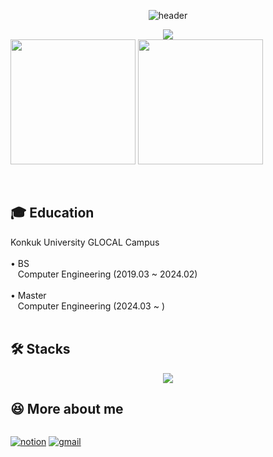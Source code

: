 <!-- 인사 -->
<div align = "center">

![header](https://capsule-render.vercel.app/api?type=rounded&color=0:43cea2,100:185a9d&fontColor=f7f5f5&text=Welcome%20to%20Taehyun's%20GitHub%20👋&animation=twinkling&fontSize=40&fontAlignY=50&fontAlign=50&height=180)

</div>

<div align = "center">
  <img src="https://hits.seeyoufarm.com/api/count/incr/badge.svg?url=https%3A%2F%2Fgithub.com%2Fthe0807&count_bg=%2379C83D&title_bg=%23555555&icon=github.svg&icon_color=%23E7E7E7&title=visit&edge_flat=false">
</div>

<!-- 상태 카드 -->
<div align = "center" style="display:flex; flex-direction:row;">
  <a>
    <img height=200 align="center" src="https://github-readme-stats-the0807s-projects.vercel.app/api?username=the0807&include_all_commits=true&count_private=true&show_icons=true&hide_border=true&rank_icon=github&custom_title=Git%20Stats&theme=transparent" />
    <img height=200 align="center" src="https://github-readme-stats-the0807s-projects.vercel.app/api/top-langs?username=the0807&layout=compact&langs_count=8&hide_border=true&card_width=320&count_private=true&theme=transparent" />
  </a>
</div>
<br>

<!-- 
<div align = "center" style="display:flex; flex-direction:row;">
  
[![gmail](https://skillicons.dev/icons?i=gmail&theme=light)](mailto:the0807.eom@gmail.com)
[![notion](https://skillicons.dev/icons?i=notion&theme=light)](http://the0807.notion.site)

</div>
-->

<br>

## 🎓 Education
<div style="display:flex; flex-direction:row;">
  Konkuk University GLOCAL Campus
</div>
<br>
<div style="display:flex; flex-direction:row;">
  • BS
</div>
<div style="display:flex; flex-direction:row;">
  &nbsp&nbsp Computer Engineering (2019.03 ~ 2024.02)
</div>
<br>
<div style="display:flex; flex-direction:row;">
  • Master
</div>
<div style="display:flex; flex-direction:row;">
  &nbsp&nbsp Computer Engineering (2024.03 ~ )
</div>
<br>

<!-- Stack -->
## 🛠️ Stacks

<p align="center">
  <a href="https://skillicons.dev">
    <img src="https://skillicons.dev/icons?i=python,pytorch,flask,ros,raspberrypi,arduino,firebase,mysql,vue,ubuntu,anaconda,vscode&theme=light&perline=6" />
  </a>
</p>

<!--
## 😆 Experiences
<div align = "center" style="display:flex; flex-direction:row;">

| 기간 | 활동명 | 내용 | 링크 |
| :------: | :------: | :------: | :------: |
| 2024.11 | 별빛 창작소 웹 서비스 개발 | 유치원생 대상 생성형 AI를 활용한 나만의 동화책 만들기 웹 서비스 | [GitHub](https://github.com/the0807/Starlight-Studio-BackEnd) |
| 2024.08 ~ 2025.01 | 특수학교 디지털 교과 지원 강사 | 숭덕학교에서 AI를 활용한 SW 교육 진행 | - |
| 2024.07 ~ 2024.09 | 자율주행 인공지능 알고리즘 개발 챌린지 | Autonomous Driving Model 개발 (YOLOv8, DeepLabV3+ 활용) | [GitHub](https://github.com/the0807/Autonomous-Driving-Model) |
| 2024.07 | 오픈캠퍼스 | 지역 고등학생(충주 고등학교) 대상 컴퓨터공학과 체험 및 특강 진행 | - |
| 2024.07 ~ 2024.08 | LG Aimers 5기 | 제품 이상 여부 판별 모델 개발 | [Notion](https://the0807.notion.site/96142016cc1141fa800665d9e152d877?p=cd4b0e16808e40cdb5d32bc802270411&pm=c) |
| 2024.05 ~ 2024.06 | YOLOv8 최적화를 통한 실시간 카메라 영상처리 | YOLOv8을 ONNX나 TensorRT(FP16, INT8)로 내보내고 실시간 카메라에 적용 | [GitHub](https://github.com/the0807/YOLOv8-ONNX-TensorRT) |
| 2024.05 ~ 2024.06 | 2024 국토·교통 데이터 활용 경진대회 | KUMap 웹 서비스 개발 | [Notion](https://the0807.notion.site/96142016cc1141fa800665d9e152d877?p=4768de3ea9014edf877c80163ba35899&pm=c) |
| 2024.04 ~ 2024.05 | 2024 서울 열린데이터광장 공공데이터 활용 창업경진대회 | Greenery : AI를 활용한 분리 배출 방법 안내 앱 개발 | [Notion](https://the0807.notion.site/96142016cc1141fa800665d9e152d877?p=a877d6327a1a4af4b190eee3c058c568&pm=c) |
| 2024.03 ~ 2024.06 | 특수학교 동아리 활동 재능기부 봉사 | 숭덕학교에서 AI를 활용한 SW 교육 진행 | - |
| 2024.01 | Sidewalk Obstacle Detection 모델 개발 | YOLOv8을 이용한 Sidewalk Obstacle Detection 모델 개발 | [GitHub](https://github.com/the0807/Sidewalk-Obstacle-Detection) |
| 2023.07 ~ 2024.07 | D사 통합 관리 웹 서비스 개발 | D사의 엘리베이터 통합 관리 웹 사이트 개발 | [Notion](https://the0807.notion.site/96142016cc1141fa800665d9e152d877?p=ef19048830d341ce8719b514f4136dde&pm=c) |
| 2023.04 ~ 2023.05 | ChatGPT 영화 평점/요약 검색 웹 서비스 개발 | Langchain과 ChatGPT를 활용하여 영화의 평점과 요약을 검색할 수 있는 웹 서비스 | [Notion](https://the0807.notion.site/96142016cc1141fa800665d9e152d877?p=8f4ca5fd005b4df8b415c28cf89a6c3f&pm=c) |
| 2023.03 ~ 2023.10 | 간호 업무 지원 로봇(Care Mate) 개발에 관한 연구 | 간호 업무를 지원해주는 로봇 개발 | [Notion](https://the0807.notion.site/96142016cc1141fa800665d9e152d877?p=5e62154eb01f4058a17baf3db6895f4a&pm=c) |
| 2022.05 ~ 2022.06 | Kuny Where 웹 서비스 개발 | 졸업 요건을 채웠는지 확인하는 웹 서비스 | [Notion](https://the0807.notion.site/96142016cc1141fa800665d9e152d877?p=a4a7201eb6e744ddbd00ad451f80eb3b&pm=c) |
| 2021.12 | 자율배송 운행데이터 데이터톤 2021 | 자율주행 AI 모델 개발(Mask R-CNN 활용) | [Notion](https://the0807.notion.site/96142016cc1141fa800665d9e152d877?p=82a3a682636347459a850fd24d562416&pm=c) |
| 2021.05 ~ 2021.06 | 2021년 산림공공·빅데이터 활용 창업경진대회 | FVS(Forest VR Service) 웹 서비스 개발 | [Notion](https://the0807.notion.site/96142016cc1141fa800665d9e152d877?p=cd759e8b032f48028898a14260454e1c&pm=c) |
| 2021.01 ~ 2023.12 | 컴퓨터공학과 서버실 | 학과 실습 서버 구축 및 관리 | [Notion](https://the0807.notion.site/96142016cc1141fa800665d9e152d877?p=522a1dd7ef5548ec823133a00d7f223a&pm=c) |
| 2021.01 ~ | HCI 연구실 | 인간컴퓨터상호작용 연구실 | [Notion](https://the0807.notion.site/96142016cc1141fa800665d9e152d877?p=48aad74d4c124c7e910eb6bf6cb017b0&pm=c) |

</div>
-->

## 😆 More about me
<div align = "center" style="display:flex; flex-direction:row;">

[![notion](https://skillicons.dev/icons?i=notion&theme=light)](http://the0807.notion.site)
[![gmail](https://skillicons.dev/icons?i=gmail&theme=light)](mailto:the0807.eom@gmail.com)

</div>

<!--
## 🏆 Awards
<div align = "center" style="display:flex; flex-direction:row;">

| 대회명 | 주관 | 내용 | 부문 | 수상 |
| :------: | :------: | :------: | :------: | :------: |
| 제10회 KU창업경진대회 | 건국대학교 글로컬캠퍼스 | 몸과 마음 앱 개발 | - | 우수상 |
| 2021년 산림공공-빅데이터 활용 창업경진대회 | 산림청 | FVS(Forest VR Service) 웹 서비스 개발 | 제품 및 서비스 개발부문 | 우수상 |

</div>
-->

<!--
**the0807/the0807** is a ✨ _special_ ✨ repository because its `README.md` (this file) appears on your GitHub profile.

Here are some ideas to get you started:

- 🔭 I’m currently working on ...
- 🌱 I’m currently learning ...
- 👯 I’m looking to collaborate on ...
- 🤔 I’m looking for help with ...
- 💬 Ask me about ...
- 📫 How to reach me: ...
- 😄 Pronouns: ...
- ⚡ Fun fact: ...
-->
